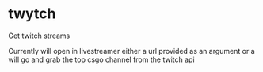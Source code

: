 # twytch
Get twitch streams

Currently will open in livestreamer either a url provided as an argument or a will go and grab the top csgo channel from the twitch api